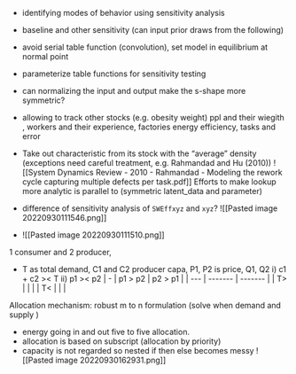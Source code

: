 - identifying modes of behavior using sensitivity analysis
- baseline and other sensitivity (can input prior draws from the following)
- avoid serial table function (convolution), set model in equilibrium at normal point
- parameterize table functions for sensitivity testing 
- can normalizing the input and output make the s-shape more symmetric?

- allowing to track other stocks (e.g. obesity weight) ppl and their wiegith , workers and their experience, factories energy efficiency, tasks and error
- Take out characteristic from its stock with the “average” density (exceptions need careful treatment, e.g. Rahmandad and Hu (2010))
![[System Dynamics Review - 2010 - Rahmandad - Modeling the rework cycle  capturing multiple defects per task.pdf]]
Efforts to make lookup more analytic is parallel to (symmetric latent_data and parameter)
- difference of sensitivity analysis of `SWEffxyz` and `xyz`?
![[Pasted image 20220930111546.png]]
- ![[Pasted image 20220930111510.png]]

1 consumer and 2 producer, 
- T as total demand, C1 and C2 producer capa, P1, P2 is price, Q1, Q2 
i) c1 + c2 >< T
ii) p1 ><  p2
| -   | p1 > p2 | p2 > p1 |
| --- | ------- | ------- |
| T>    |         |         |
| T<    |         |         |

Allocation mechanism: robust m to n formulation (solve when demand and supply )

- energy going in and out five to five allocation.
- allocation is based on subscript (allocation by priority)
- capacity is not regarded so nested if then else becomes messy
![[Pasted image 20220930162931.png]]


